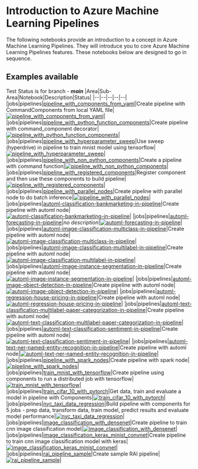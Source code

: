 # Introduction to Azure Machine Learning Pipelines

The following notebooks provide an introduction to a concept in Azure Machine Learning Pipelines. They will introduce you to core Azure Machine Learning Pipelines features. 
These notebooks below are designed to go in sequence.

## Examples available

Test Status is for branch - **_main_**
|Area|Sub-Area|Notebook|Description|Status|
|--|--|--|--|--|
|jobs|pipelines|[pipeline_with_components_from_yaml](1a_pipeline_with_components_from_yaml/pipeline_with_components_from_yaml.ipynb)|Create pipeline with CommandComponents from local YAML file|[![pipeline_with_components_from_yaml](https://github.com/Azure/azureml-examples/actions/workflows/sdk-jobs-pipelines-1a_pipeline_with_components_from_yaml-pipeline_with_components_from_yaml.yml/badge.svg?branch=main)](https://github.com/Azure/azureml-examples/actions/workflows/sdk-jobs-pipelines-1a_pipeline_with_components_from_yaml-pipeline_with_components_from_yaml.yml)|
|jobs|pipelines|[pipeline_with_python_function_components](1b_pipeline_with_python_function_components/pipeline_with_python_function_components.ipynb)|Create pipeline with command_component decorator|[![pipeline_with_python_function_components](https://github.com/Azure/azureml-examples/actions/workflows/sdk-jobs-pipelines-1b_pipeline_with_python_function_components-pipeline_with_python_function_components.yml/badge.svg?branch=main)](https://github.com/Azure/azureml-examples/actions/workflows/sdk-jobs-pipelines-1b_pipeline_with_python_function_components-pipeline_with_python_function_components.yml)|
|jobs|pipelines|[pipeline_with_hyperparameter_sweep](1c_pipeline_with_hyperparameter_sweep/pipeline_with_hyperparameter_sweep.ipynb)|Use sweep (hyperdrive) in pipeline to train mnist model using tensorflow|[![pipeline_with_hyperparameter_sweep](https://github.com/Azure/azureml-examples/actions/workflows/sdk-jobs-pipelines-1c_pipeline_with_hyperparameter_sweep-pipeline_with_hyperparameter_sweep.yml/badge.svg?branch=main)](https://github.com/Azure/azureml-examples/actions/workflows/sdk-jobs-pipelines-1c_pipeline_with_hyperparameter_sweep-pipeline_with_hyperparameter_sweep.yml)|
|jobs|pipelines|[pipeline_with_non_python_components](1d_pipeline_with_non_python_components/pipeline_with_non_python_components.ipynb)|Create a pipeline with command function|[![pipeline_with_non_python_components](https://github.com/Azure/azureml-examples/actions/workflows/sdk-jobs-pipelines-1d_pipeline_with_non_python_components-pipeline_with_non_python_components.yml/badge.svg?branch=main)](https://github.com/Azure/azureml-examples/actions/workflows/sdk-jobs-pipelines-1d_pipeline_with_non_python_components-pipeline_with_non_python_components.yml)|
|jobs|pipelines|[pipeline_with_registered_components](1e_pipeline_with_registered_components/pipeline_with_registered_components.ipynb)|Register component and then use these components to build pipeline|[![pipeline_with_registered_components](https://github.com/Azure/azureml-examples/actions/workflows/sdk-jobs-pipelines-1e_pipeline_with_registered_components-pipeline_with_registered_components.yml/badge.svg?branch=main)](https://github.com/Azure/azureml-examples/actions/workflows/sdk-jobs-pipelines-1e_pipeline_with_registered_components-pipeline_with_registered_components.yml)|
|jobs|pipelines|[pipeline_with_parallel_nodes](1g_pipeline_with_parallel_nodes/pipeline_with_parallel_nodes.ipynb)|Create pipeline with parallel node to do batch inference|[![pipeline_with_parallel_nodes](https://github.com/Azure/azureml-examples/actions/workflows/sdk-jobs-pipelines-1g_pipeline_with_parallel_nodes-pipeline_with_parallel_nodes.yml/badge.svg?branch=main)](https://github.com/Azure/azureml-examples/actions/workflows/sdk-jobs-pipelines-1g_pipeline_with_parallel_nodes-pipeline_with_parallel_nodes.yml)|
|jobs|pipelines|[automl-classification-bankmarketing-in-pipeline](1h_automl_in_pipeline/automl-classification-bankmarketing-in-pipeline/automl-classification-bankmarketing-in-pipeline.ipynb)|Create pipeline with automl node|[![automl-classification-bankmarketing-in-pipeline](https://github.com/Azure/azureml-examples/actions/workflows/sdk-jobs-pipelines-1h_automl_in_pipeline-automl-classification-bankmarketing-in-pipeline-automl-classification-bankmarketing-in-pipeline.yml/badge.svg?branch=main)](https://github.com/Azure/azureml-examples/actions/workflows/sdk-jobs-pipelines-1h_automl_in_pipeline-automl-classification-bankmarketing-in-pipeline-automl-classification-bankmarketing-in-pipeline.yml)|
|jobs|pipelines|[automl-forecasting-in-pipeline](1h_automl_in_pipeline/automl-forecasting-in-pipeline/automl-forecasting-in-pipeline.ipynb)|*no description*|[![automl-forecasting-in-pipeline](https://github.com/Azure/azureml-examples/actions/workflows/sdk-jobs-pipelines-1h_automl_in_pipeline-automl-forecasting-in-pipeline-automl-forecasting-in-pipeline.yml/badge.svg?branch=main)](https://github.com/Azure/azureml-examples/actions/workflows/sdk-jobs-pipelines-1h_automl_in_pipeline-automl-forecasting-in-pipeline-automl-forecasting-in-pipeline.yml)|
|jobs|pipelines|[automl-image-classification-multiclass-in-pipeline](1h_automl_in_pipeline/automl-image-classification-multiclass-in-pipeline/automl-image-classification-multiclass-in-pipeline.ipynb)|Create pipeline with automl node|[![automl-image-classification-multiclass-in-pipeline](https://github.com/Azure/azureml-examples/actions/workflows/sdk-jobs-pipelines-1h_automl_in_pipeline-automl-image-classification-multiclass-in-pipeline-automl-image-classification-multiclass-in-pipeline.yml/badge.svg?branch=main)](https://github.com/Azure/azureml-examples/actions/workflows/sdk-jobs-pipelines-1h_automl_in_pipeline-automl-image-classification-multiclass-in-pipeline-automl-image-classification-multiclass-in-pipeline.yml)|
|jobs|pipelines|[automl-image-classification-multilabel-in-pipeline](1h_automl_in_pipeline/automl-image-classification-multilabel-in-pipeline/automl-image-classification-multilabel-in-pipeline.ipynb)|Create pipeline with automl node|[![automl-image-classification-multilabel-in-pipeline](https://github.com/Azure/azureml-examples/actions/workflows/sdk-jobs-pipelines-1h_automl_in_pipeline-automl-image-classification-multilabel-in-pipeline-automl-image-classification-multilabel-in-pipeline.yml/badge.svg?branch=main)](https://github.com/Azure/azureml-examples/actions/workflows/sdk-jobs-pipelines-1h_automl_in_pipeline-automl-image-classification-multilabel-in-pipeline-automl-image-classification-multilabel-in-pipeline.yml)|
|jobs|pipelines|[automl-image-instance-segmentation-in-pipeline](1h_automl_in_pipeline/automl-image-instance-segmentation-in-pipeline/automl-image-instance-segmentation-in-pipeline.ipynb)|Create pipeline with automl node|[![automl-image-instance-segmentation-in-pipeline](https://github.com/Azure/azureml-examples/actions/workflows/sdk-jobs-pipelines-1h_automl_in_pipeline-automl-image-instance-segmentation-in-pipeline-automl-image-instance-segmentation-in-pipeline.yml/badge.svg?branch=main)](https://github.com/Azure/azureml-examples/actions/workflows/sdk-jobs-pipelines-1h_automl_in_pipeline-automl-image-instance-segmentation-in-pipeline-automl-image-instance-segmentation-in-pipeline.yml)|
|jobs|pipelines|[automl-image-object-detection-in-pipeline](1h_automl_in_pipeline/automl-image-object-detection-in-pipeline/automl-image-object-detection-in-pipeline.ipynb)|Create pipeline with automl node|[![automl-image-object-detection-in-pipeline](https://github.com/Azure/azureml-examples/actions/workflows/sdk-jobs-pipelines-1h_automl_in_pipeline-automl-image-object-detection-in-pipeline-automl-image-object-detection-in-pipeline.yml/badge.svg?branch=main)](https://github.com/Azure/azureml-examples/actions/workflows/sdk-jobs-pipelines-1h_automl_in_pipeline-automl-image-object-detection-in-pipeline-automl-image-object-detection-in-pipeline.yml)|
|jobs|pipelines|[automl-regression-house-pricing-in-pipeline](1h_automl_in_pipeline/automl-regression-house-pricing-in-pipeline/automl-regression-house-pricing-in-pipeline.ipynb)|Create pipeline with automl node|[![automl-regression-house-pricing-in-pipeline](https://github.com/Azure/azureml-examples/actions/workflows/sdk-jobs-pipelines-1h_automl_in_pipeline-automl-regression-house-pricing-in-pipeline-automl-regression-house-pricing-in-pipeline.yml/badge.svg?branch=main)](https://github.com/Azure/azureml-examples/actions/workflows/sdk-jobs-pipelines-1h_automl_in_pipeline-automl-regression-house-pricing-in-pipeline-automl-regression-house-pricing-in-pipeline.yml)|
|jobs|pipelines|[automl-text-classification-multilabel-paper-categorization-in-pipeline](1h_automl_in_pipeline/automl-text-classification-multilabel-paper-categorization-in-pipeline/automl-text-classification-multilabel-paper-categorization-in-pipeline.ipynb)|Create pipeline with automl node|[![automl-text-classification-multilabel-paper-categorization-in-pipeline](https://github.com/Azure/azureml-examples/actions/workflows/sdk-jobs-pipelines-1h_automl_in_pipeline-automl-text-classification-multilabel-paper-categorization-in-pipeline-automl-text-classification-multilabel-paper-categorization-in-pipeline.yml/badge.svg?branch=main)](https://github.com/Azure/azureml-examples/actions/workflows/sdk-jobs-pipelines-1h_automl_in_pipeline-automl-text-classification-multilabel-paper-categorization-in-pipeline-automl-text-classification-multilabel-paper-categorization-in-pipeline.yml)|
|jobs|pipelines|[automl-text-classification-sentiment-in-pipeline](1h_automl_in_pipeline/automl-text-classification-sentiment-in-pipeline/automl-text-classification-sentiment-in-pipeline.ipynb)|Create pipeline with automl node|[![automl-text-classification-sentiment-in-pipeline](https://github.com/Azure/azureml-examples/actions/workflows/sdk-jobs-pipelines-1h_automl_in_pipeline-automl-text-classification-sentiment-in-pipeline-automl-text-classification-sentiment-in-pipeline.yml/badge.svg?branch=main)](https://github.com/Azure/azureml-examples/actions/workflows/sdk-jobs-pipelines-1h_automl_in_pipeline-automl-text-classification-sentiment-in-pipeline-automl-text-classification-sentiment-in-pipeline.yml)|
|jobs|pipelines|[automl-text-ner-named-entity-recognition-in-pipeline](1h_automl_in_pipeline/automl-text-ner-named-entity-recognition-in-pipeline/automl-text-ner-named-entity-recognition-in-pipeline.ipynb)|Create pipeline with automl node|[![automl-text-ner-named-entity-recognition-in-pipeline](https://github.com/Azure/azureml-examples/actions/workflows/sdk-jobs-pipelines-1h_automl_in_pipeline-automl-text-ner-named-entity-recognition-in-pipeline-automl-text-ner-named-entity-recognition-in-pipeline.yml/badge.svg?branch=main)](https://github.com/Azure/azureml-examples/actions/workflows/sdk-jobs-pipelines-1h_automl_in_pipeline-automl-text-ner-named-entity-recognition-in-pipeline-automl-text-ner-named-entity-recognition-in-pipeline.yml)|
|jobs|pipelines|[pipeline_with_spark_nodes](1i_pipeline_with_spark_nodes/pipeline_with_spark_nodes.ipynb)|Create pipeline with spark node|[![pipeline_with_spark_nodes](https://github.com/Azure/azureml-examples/actions/workflows/sdk-jobs-pipelines-1i_pipeline_with_spark_nodes-pipeline_with_spark_nodes.yml/badge.svg?branch=main)](https://github.com/Azure/azureml-examples/actions/workflows/sdk-jobs-pipelines-1i_pipeline_with_spark_nodes-pipeline_with_spark_nodes.yml)|
|jobs|pipelines|[train_mnist_with_tensorflow](2a_train_mnist_with_tensorflow/train_mnist_with_tensorflow.ipynb)|Create pipeline using components to run a distributed job with tensorflow|[![train_mnist_with_tensorflow](https://github.com/Azure/azureml-examples/actions/workflows/sdk-jobs-pipelines-2a_train_mnist_with_tensorflow-train_mnist_with_tensorflow.yml/badge.svg?branch=main)](https://github.com/Azure/azureml-examples/actions/workflows/sdk-jobs-pipelines-2a_train_mnist_with_tensorflow-train_mnist_with_tensorflow.yml)|
|jobs|pipelines|[train_cifar_10_with_pytorch](2b_train_cifar_10_with_pytorch/train_cifar_10_with_pytorch.ipynb)|Get data, train and evaluate a model in pipeline with Components|[![train_cifar_10_with_pytorch](https://github.com/Azure/azureml-examples/actions/workflows/sdk-jobs-pipelines-2b_train_cifar_10_with_pytorch-train_cifar_10_with_pytorch.yml/badge.svg?branch=main)](https://github.com/Azure/azureml-examples/actions/workflows/sdk-jobs-pipelines-2b_train_cifar_10_with_pytorch-train_cifar_10_with_pytorch.yml)|
|jobs|pipelines|[nyc_taxi_data_regression](2c_nyc_taxi_data_regression/nyc_taxi_data_regression.ipynb)|Build pipeline with components for 5 jobs - prep data, transform data, train model, predict results and evaluate model performance|[![nyc_taxi_data_regression](https://github.com/Azure/azureml-examples/actions/workflows/sdk-jobs-pipelines-2c_nyc_taxi_data_regression-nyc_taxi_data_regression.yml/badge.svg?branch=main)](https://github.com/Azure/azureml-examples/actions/workflows/sdk-jobs-pipelines-2c_nyc_taxi_data_regression-nyc_taxi_data_regression.yml)|
|jobs|pipelines|[image_classification_with_densenet](2d_image_classification_with_densenet/image_classification_with_densenet.ipynb)|Create pipeline to train cnn image classification model|[![image_classification_with_densenet](https://github.com/Azure/azureml-examples/actions/workflows/sdk-jobs-pipelines-2d_image_classification_with_densenet-image_classification_with_densenet.yml/badge.svg?branch=main)](https://github.com/Azure/azureml-examples/actions/workflows/sdk-jobs-pipelines-2d_image_classification_with_densenet-image_classification_with_densenet.yml)|
|jobs|pipelines|[image_classification_keras_minist_convnet](2e_image_classification_keras_minist_convnet/image_classification_keras_minist_convnet.ipynb)|Create pipeline to train cnn image classification model with keras|[![image_classification_keras_minist_convnet](https://github.com/Azure/azureml-examples/actions/workflows/sdk-jobs-pipelines-2e_image_classification_keras_minist_convnet-image_classification_keras_minist_convnet.yml/badge.svg?branch=main)](https://github.com/Azure/azureml-examples/actions/workflows/sdk-jobs-pipelines-2e_image_classification_keras_minist_convnet-image_classification_keras_minist_convnet.yml)|
|jobs|pipelines|[rai_pipeline_sample](2f_rai_pipeline_sample/rai_pipeline_sample.ipynb)|Create sample RAI pipeline|[![rai_pipeline_sample](https://github.com/Azure/azureml-examples/actions/workflows/sdk-jobs-pipelines-2f_rai_pipeline_sample-rai_pipeline_sample.yml/badge.svg?branch=main)](https://github.com/Azure/azureml-examples/actions/workflows/sdk-jobs-pipelines-2f_rai_pipeline_sample-rai_pipeline_sample.yml)|
